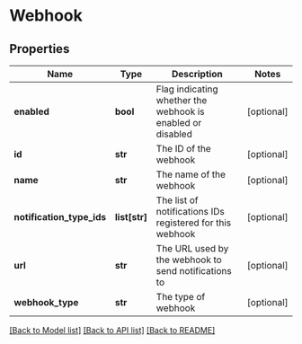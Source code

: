 # Webhook

## Properties
Name | Type | Description | Notes
------------ | ------------- | ------------- | -------------
**enabled** | **bool** | Flag indicating whether the webhook is enabled or disabled | [optional] 
**id** | **str** | The ID of the webhook | [optional] 
**name** | **str** | The name of the webhook | [optional] 
**notification_type_ids** | **list[str]** | The list of notifications IDs registered for this webhook | [optional] 
**url** | **str** | The URL used by the webhook to send notifications to | [optional] 
**webhook_type** | **str** | The type of webhook | [optional] 

[[Back to Model list]](../README.md#documentation-for-models) [[Back to API list]](../README.md#documentation-for-api-endpoints) [[Back to README]](../README.md)


